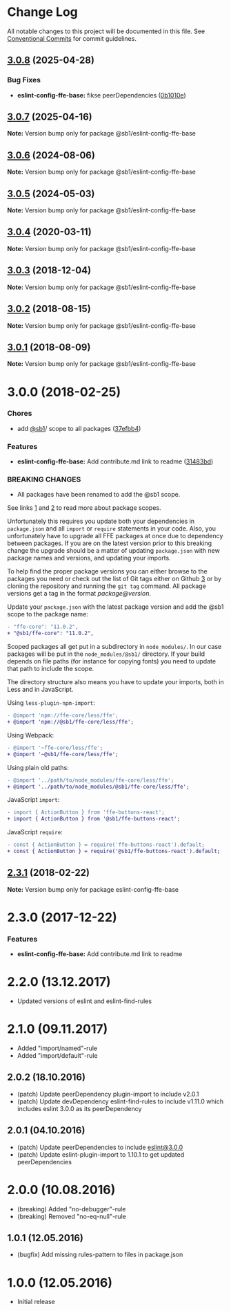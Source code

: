 # Change Log

All notable changes to this project will be documented in this file.
See [Conventional Commits](https://conventionalcommits.org) for commit guidelines.

## [3.0.8](https://github.com/SpareBank1/designsystem/compare/@sb1/eslint-config-ffe-base@3.0.7...@sb1/eslint-config-ffe-base@3.0.8) (2025-04-28)


### Bug Fixes

* **eslint-config-ffe-base:** fikse peerDependencies ([0b1010e](https://github.com/SpareBank1/designsystem/commit/0b1010e86ebc14fe4f2154988516263ce128aa57))





## [3.0.7](https://github.com/SpareBank1/designsystem/compare/@sb1/eslint-config-ffe-base@3.0.6...@sb1/eslint-config-ffe-base@3.0.7) (2025-04-16)

**Note:** Version bump only for package @sb1/eslint-config-ffe-base





## [3.0.6](https://github.com/SpareBank1/designsystem/compare/@sb1/eslint-config-ffe-base@3.0.5...@sb1/eslint-config-ffe-base@3.0.6) (2024-08-06)

**Note:** Version bump only for package @sb1/eslint-config-ffe-base





## [3.0.5](https://github.com/SpareBank1/designsystem/compare/@sb1/eslint-config-ffe-base@3.0.4...@sb1/eslint-config-ffe-base@3.0.5) (2024-05-03)

**Note:** Version bump only for package @sb1/eslint-config-ffe-base

## [3.0.4](https://github.com/SpareBank1/designsystem/compare/@sb1/eslint-config-ffe-base@3.0.3...@sb1/eslint-config-ffe-base@3.0.4) (2020-03-11)

**Note:** Version bump only for package @sb1/eslint-config-ffe-base

## [3.0.3](https://github.com/SpareBank1/designsystem/compare/@sb1/eslint-config-ffe-base@3.0.2...@sb1/eslint-config-ffe-base@3.0.3) (2018-12-04)

**Note:** Version bump only for package @sb1/eslint-config-ffe-base

<a name="3.0.2"></a>

## [3.0.2](https://github.com/SpareBank1/designsystem/compare/@sb1/eslint-config-ffe-base@3.0.1...@sb1/eslint-config-ffe-base@3.0.2) (2018-08-15)

**Note:** Version bump only for package @sb1/eslint-config-ffe-base

<a name="3.0.1"></a>

## [3.0.1](https://github.com/SpareBank1/designsystem/compare/@sb1/eslint-config-ffe-base@3.0.0...@sb1/eslint-config-ffe-base@3.0.1) (2018-08-09)

**Note:** Version bump only for package @sb1/eslint-config-ffe-base

<a name="3.0.0"></a>

# 3.0.0 (2018-02-25)

### Chores

-   add [@sb1](https://github.com/sb1)/ scope to all packages ([37efbb4](https://github.com/SpareBank1/designsystem/commit/37efbb4))

### Features

-   **eslint-config-ffe-base:** Add contribute.md link to readme ([31483bd](https://github.com/SpareBank1/designsystem/commit/31483bd))

### BREAKING CHANGES

-   All packages have been renamed to add the @sb1 scope.

See links [1] and [2] to read more about package scopes.

Unfortunately this requires you update both your dependencies in
`package.json` and all `import` or `require` statements in your code.
Also, you unfortunately have to upgrade all FFE packages at once due to
dependency between packages. If you are on the latest version prior to
this breaking change the upgrade should be a matter of updating
`package.json` with new package names and versions, and updating your
imports.

To help find the proper package versions you can either browse to the
packages you need or check out the list of Git tags either on
Github [3] or by cloning the repository and running the `git tag`
command. All package versions get a tag in the format
_package@version_.

Update your `package.json` with the latest package version and add the
@sb1 scope to the package name:

```diff
- "ffe-core": "11.0.2",
+ "@sb1/ffe-core": "11.0.2",
```

Scoped packages all get put in a subdirectory in `node_modules/`. In our
case packages will be put in the `node_modules/@sb1/` directory. If your
build depends on file paths (for instance for copying fonts) you need to
update that path to include the scope.

The directory structure also means you have to update your imports, both
in Less and in JavaScript.

Using `less-plugin-npm-import`:

```diff
- @import 'npm://ffe-core/less/ffe';
+ @import 'npm://@sb1/ffe-core/less/ffe';
```

Using Webpack:

```diff
- @import '~ffe-core/less/ffe';
+ @import '~@sb1/ffe-core/less/ffe';
```

Using plain old paths:

```diff
- @import '../path/to/node_modules/ffe-core/less/ffe';
+ @import '../path/to/node_modules/@sb1/ffe-core/less/ffe';
```

JavaScript `import`:

```diff
- import { ActionButton } from 'ffe-buttons-react';
+ import { ActionButton } from '@sb1/ffe-buttons-react';
```

JavaScript `require`:

```diff
- const { ActionButton } = require('ffe-buttons-react').default;
+ const { ActionButton } = require('@sb1/ffe-buttons-react').default;
```

[1]: https://docs.npmjs.com/misc/scope
[2]: https://docs.npmjs.com/getting-started/scoped-packages
[3]: https://github.com/sparebank1/designsystem/tags

<a name="2.3.1"></a>

## [2.3.1](https://github.com/SpareBank1/designsystem/compare/eslint-config-ffe-base@2.3.0...eslint-config-ffe-base@2.3.1) (2018-02-22)

**Note:** Version bump only for package eslint-config-ffe-base

<a name="2.3.0"></a>

# 2.3.0 (2017-12-22)

### Features

-   **eslint-config-ffe-base:** Add contribute.md link to readme

# 2.2.0 (13.12.2017)

-   Updated versions of eslint and eslint-find-rules

# 2.1.0 (09.11.2017)

-   Added "import/named"-rule
-   Added "import/default"-rule

## 2.0.2 (18.10.2016)

-   (patch) Update peerDependency plugin-import to include v2.0.1
-   (patch) Update devDependency eslint-find-rules to include v1.11.0 which includes eslint 3.0.0 as its peerDependency

## 2.0.1 (04.10.2016)

-   (patch) Update peerDependencies to include eslint@3.0.0
-   (patch) Update eslint-plugin-import to 1.10.1 to get updated peerDependencies

# 2.0.0 (10.08.2016)

-   (breaking) Added "no-debugger"-rule
-   (breaking) Removed "no-eq-null"-rule

## 1.0.1 (12.05.2016)

-   (bugfix) Add missing rules-pattern to files in package.json

# 1.0.0 (12.05.2016)

-   Initial release
